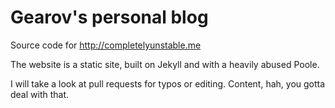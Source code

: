 # Gearov's personal blog

Source code for http://completelyunstable.me

The website is a static site, built on Jekyll and with a heavily abused Poole.

I will take a look at pull requests for typos or editing. Content, hah, you gotta deal with that.
